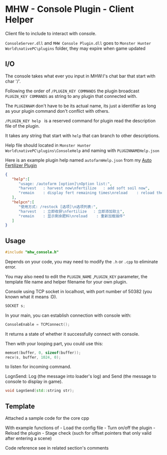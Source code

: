 # MHW - Console Plugin - Client Helper
Client file to include to interact with console.

`ConsoleServer.dll` and `MHW Console Plugin.dll` goes to `Monster Hunter World\nativePC\plugins` folder, they may expire when game updated



## I/O

The console takes what ever you input in MHW:I's chat bar that start with char '/'.

Following the order of `/PLUGIN_KEY COMMANDS` the plugin broadcast `PLUGIN_KEY COMMANDS` as string to any plugin that connected with.

The `PLUGINNAM` don't have to be its actual name, its just a identifier as long as your plugin command don't conflict with others.



`/PLUGIN_KEY help ` is a reserved command for plugin read the description file of the plugin.

It takes any string that start with `help` that can branch to other descriptions.

Help file should located in `Monster Hunter World\nativePC\plugins\ConsoleHelp`  and naming with `PLUGINNAMEHelp.json`



Here is an example plugin help named `autofarmHelp.json` from my [Auto Fertilizer Plugin](https://www.nexusmods.com/monsterhunterworld/mods/3626)

```json
{
   "help":[
      "usage: /autofarm [option]\nOption list:",
      "harvest   : harvest now\nfertilize   : add soft soil now",
      "remain    : display fert remaining times\nreload    : reload the plugin to refresh address and config"
   ],
   "helpcn":[
      "使用方式: /restock [选项]\n选项列表:",
      "harvest   : 立即收获\nfertilize   : 立即添加软土",
      "remain    : 显示剩余肥料\nreload    : 重新加载插件"
   ]
}
```



## Usage

```c++
#include "mhw_console.h"
```

Depends on your code, you may need to modify the `.h` or `.cpp` to eliminate error.

You may also need to edit the `PLUGIN_NAME` ,`PLUGIN_KEY` parameter, the template file name and helper filename for your own plugin.



Console using TCP socket in localhost, with port number of 50382 (you known what it means :D).

```c++
SOCKET s;
```

In your main, you can establish connection with console with:

```c++
ConsoleEnable = TCPConnect();
```

It returns a state of whether it successfully connect with console.

Then with your looping part, you could use this:

```c++
memset(buffer, 0, sizeof(buffer));
recv(s, buffer, 1024, 0);
```

to listen for incoming command.



LognSend: Log (the message into loader's log) and Send (the message to console to display in game).


```c++
void LognSend(std::string str);
```

## Template

Attached a sample code for the core cpp

With example functions of
	- Load the config file
	- Turn on/off the plugin
	- Reload the plugin
	- Stage check (such for offset pointers that only valid after entering a scene)



Code reference see in related section's comments